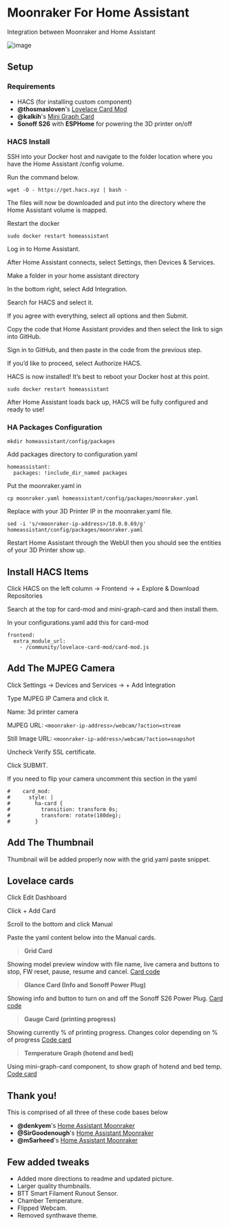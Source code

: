 # Moonraker For Home Assistant

Integration between Moonraker and Home Assistant 

![image](https://user-images.githubusercontent.com/1906575/215313907-ba5221d9-6ccb-47f4-8656-ffac2d450bb8.png)

## Setup

### Requirements

- HACS (for installing custom component)
- **@thosmasloven**'s [Lovelace Card Mod](https://github.com/thomasloven/lovelace-card-mod)
- **@kalkih**'s [Mini Graph Card](https://github.com/kalkih/mini-graph-card)
- **Sonoff S26** with **ESPHome** for powering the 3D printer on/off

### HACS Install

SSH into your Docker host and navigate to the folder location where you have the Home Assistant /config volume.

Run the command below.

```
wget -O - https://get.hacs.xyz | bash -
```

The files will now be downloaded and put into the directory where the Home Assistant volume is mapped.

Restart the docker

```
sudo docker restart homeassistant
```

Log in to Home Assistant.

After Home Assistant connects, select Settings, then Devices & Services.

Make a folder in your home assistant directory

In the bottom right, select Add Integration.

Search for HACS and select it.

If you agree with everything, select all options and then Submit.

Copy the code that Home Assistant provides and then select the link to sign into GitHub.

Sign in to GitHub, and then paste in the code from the previous step.

If you’d like to proceed, select Authorize HACS.

HACS is now installed! It’s best to reboot your Docker host at this point.

```
sudo docker restart homeassistant
```

After Home Assistant loads back up, HACS will be fully configured and ready to use!

### HA Packages Configuration

```
mkdir homeassistant/config/packages
```

Add packages directory to configuration.yaml

```
homeassistant:
  packages: !include_dir_named packages
```

Put the moonraker.yaml in

```
cp moonraker.yaml homeassistant/config/packages/moonraker.yaml
```

Replace <moonraker-ip-address> with your 3D Printer IP in the moonraker.yaml file.

```
sed -i 's/<moonraker-ip-address>/10.0.0.69/g' homeassistant/config/packages/moonraker.yaml
```

Restart Home Assistant through the WebUI then you should see the entities of your 3D Printer show up.

## Install HACS Items

Click HACS on the left column -> Frontend -> + Explore & Download Repositories

Search at the top for card-mod and mini-graph-card and then install them.

In your configurations.yaml add this for card-mod

```
frontend:
  extra_module_url:
    - /community/lovelace-card-mod/card-mod.js
```

## Add The MJPEG Camera

Click Settings -> Devices and Services -> + Add Integration

Type MJPEG IP Camera and click it.

Name: 3d printer camera

MJPEG URL: `<moonraker-ip-address>/webcam/?action=stream`

Still Image URL: `<moonraker-ip-address>/webcam/?action=snapshot`

Uncheck Verify SSL certificate.

Click SUBMIT.

If you need to flip your camera uncomment this section in the yaml

```
#    card_mod:
#      style: |
#        ha-card {
#          transition: transform 0s;
#          transform: rotate(180deg);
#        }
```

## Add The Thumbnail

Thumbnail will be added properly now with the grid.yaml paste snippet.

## Lovelace cards

Click Edit Dashboard

Click + Add Card
  
Scroll to the bottom and click Manual

Paste the yaml content below into the Manual cards.

> **Grid Card**

Showing model preview window with file name, live camera and buttons to stop, FW reset, pause, resume and cancel. [Card code](https://github.com/NonaSuomy/Moonraker-Home-Assistant/blob/main/grid.yaml)

> **Glance Card (Info and Sonoff Power Plug)**

Showing info and button to turn on and off the Sonoff S26 Power Plug. [Card code](https://github.com/NonaSuomy/Moonraker-Home-Assistant/blob/main/glance-card.yaml)

> **Gauge Card (printing progress)**

Showing currently % of printing progress. Changes color depending on % of progress [Code card](https://github.com/NonaSuomy/Moonraker-Home-Assistant/blob/main/gauge-card.yaml)

> **Temperature Graph (hotend and bed)**

Using mini-graph-card component, to show graph of hotend and bed temp. [Code card](https://github.com/NonaSuomy/Moonraker-Home-Assistant/blob/main/mini-graph-card.yaml)

## Thank you!

This is comprised of all three of these code bases below

- **@denkyem**'s [Home Assistant Moonraker](https://github.com/denkyem/home-assistant-moonraker)
- **@SirGoodenough**'s [Home Assistant Moonraker](https://github.com/SirGoodenough/DEV-Moonraker-HA)
- **@mSarheed**'s [Home Assistant Moonraker](https://github.com/mSarheed/home-assistant-moonraker)

## Few added tweaks
  
- Added more directions to readme and updated picture.
- Larger quality thumbnails.
- BTT Smart Filament Runout Sensor.
- Chamber Temperature.
- Flipped Webcam.
- Removed synthwave theme.
